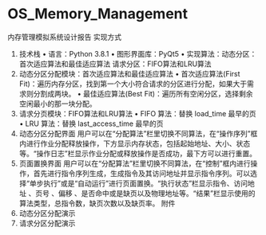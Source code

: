 # OS_Memory_Management
内存管理模拟系统设计报告
实现方式
1. 技术栈
•	语言：Python 3.8.1
•	图形界面库：PyQt5
•	实现算法：动态分区：首次适应算法和最佳适应算法
  请求分区：FIFO算法和LRU算法
2. 动态分区分配模块：首次适应算法和最佳适应算法
•	首次适应算法(First Fit)：遍历内存分区，找到第一个大小符合请求的分区进行分配，如果大于需求则分割成两块。
•	最佳适应算法(Best Fit)：遍历所有空闲分区，选择剩余空闲最小的那一块分配。
3. 请求分页模块：FIFO算法和LRU算法
•	FIFO 算法：替换 load_time 最早的页
•	LRU 算法：替换 last_access_time 最早的页
1.	动态分区分配界面
用户可以在“分配算法”栏里切换不同算法，在“操作序列”框内进行作业分配释放操作，下方显示内存状态，包括起始地址、大小、状态等。“操作日志”栏显示作业分配或释放操作是否成功，最下方可以进行重置。
2.	页面置换界面
用户可以在“分配算法”栏里切换不同算法，在“控制”框内进行操作，首先进行指令序列生成，生成指令及其访问地址并显示指令序列。可以选择“单步执行”或是“自动运行”进行页面置换。“执行状态”栏显示指令、访问地址 、页号 、偏移 、是否命中或是缺页以及物理地址等。“结果”栏显示使用的算法类型，总指令数，缺页次数以及缺页率。
附件
1.	动态分区分配演示  
2.	请求分区分配演示
